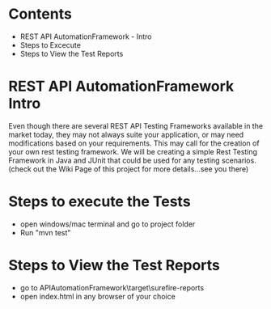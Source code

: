 # Contents
- REST API AutomationFramework - Intro
- Steps to Excecute
- Steps to View the Test Reports
# REST API AutomationFramework Intro
Even though there are several REST API Testing Frameworks available in the market today, they may not always suite your application, or may need modifications based on your requirements. This may call for the creation of your own rest testing framework.
We will be creating a simple Rest Testing Framework in Java and JUnit that could be used for any testing scenarios.
(check out the Wiki Page of this project for more details...see you there)

# Steps to execute the Tests
- open windows/mac terminal and go to project folder
- Run "mvn test"

# Steps to View the Test Reports

- go to APIAutomationFramework\target\surefire-reports
- open index.html in any browser of your choice

